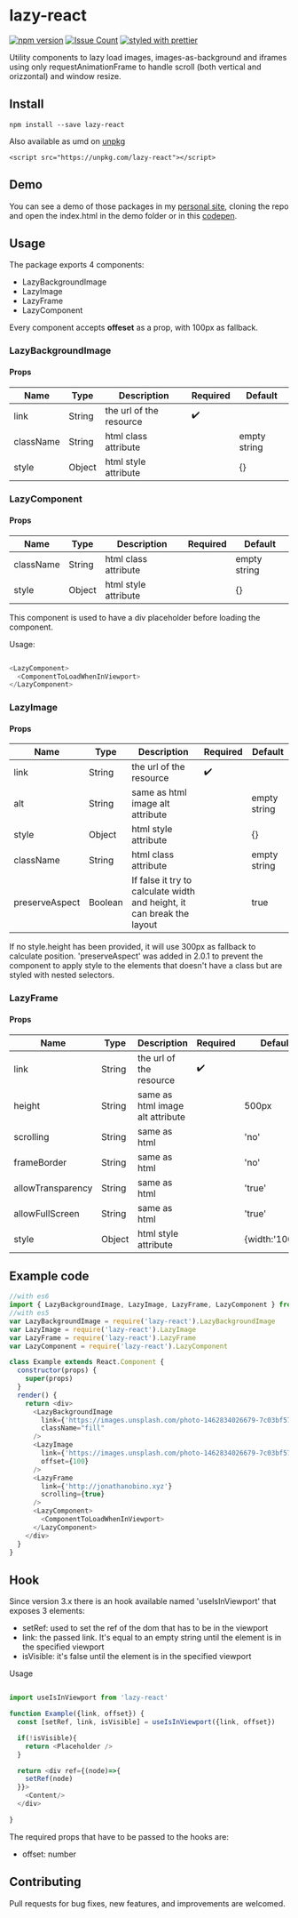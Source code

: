 # lazy-react

[![npm version](https://badge.fury.io/js/lazy-react.svg)](https://badge.fury.io/js/lazy-react) [![Issue Count](https://codeclimate.com/github/jonathanobino/react-lazy/badges/issue_count.svg)](https://codeclimate.com/github/jonathanobino/react-lazy) [![styled with prettier](https://img.shields.io/badge/styled_with-prettier-ff69b4.svg)](https://github.com/prettier/prettier)

Utility components to lazy load images, images-as-background and iframes using only requestAnimationFrame to handle scroll (both vertical and orizzontal) and window resize.

## Install

`npm install --save lazy-react`

Also available as umd on [unpkg](https://unpkg.com/lazy-react)

`<script src="https://unpkg.com/lazy-react"></script>`

## Demo

You can see a demo of those packages in my [personal site](http://jonathanobino.xyz), cloning the repo and open the index.html in the demo folder or in this [codepen](http://codepen.io/jonathanobino/full/mOdXNb/).

## Usage

The package exports 4 components:

- LazyBackgroundImage
- LazyImage
- LazyFrame
- LazyComponent

Every component accepts **offeset** as a prop, with 100px as fallback.

### LazyBackgroundImage

#### Props

Name | Type | Description | Required | Default
---|---| ---| ---| ---|
link | String | the url of the resource | ✔️
className  | String | html class attribute |  | empty string
style  | Object | html style attribute |  | {}

### LazyComponent

#### Props

Name | Type | Description | Required | Default
---|---| ---| ---| ---|
className  | String | html class attribute |  | empty string
style  | Object | html style attribute |  | {} |

This component is used to have a div placeholder before loading the component.

Usage:
```javascript

<LazyComponent>
  <ComponentToLoadWhenInViewport>
</LazyComponent>

```

### LazyImage

#### Props

Name | Type | Description | Required | Default
---|---| ---| ---| ---|
link | String | the url of the resource | ✔️
alt  | String | same as html image alt attribute |  | empty string
style  | Object | html style attribute |  | {}
className  | String | html class attribute |  | empty string
preserveAspect | Boolean | If false it try to calculate width and height, it can break the layout | | true

If no style.height has been provided, it will use 300px as fallback to calculate position.
'preserveAspect' was added in 2.0.1 to prevent the component to apply style to the elements that doesn't have a class but are styled with nested selectors.

### LazyFrame

#### Props

Name | Type | Description | Required | Default
---|---| ---| ---| ---|
link  | String | the url of the resource | ✔️
height  | String | same as html image alt attribute |  | 500px
scrolling | String | same as html |  | 'no'
frameBorder  | String | same as html |  | 'no'
allowTransparency  | String | same as html |  | 'true'
allowFullScreen  | String | same as html |  | 'true'
style  | Object | html style attribute |  | {width:'100%'}

## Example code

```javascript
//with es6
import { LazyBackgroundImage, LazyImage, LazyFrame, LazyComponent } from 'lazy-react'
//with es5
var LazyBackgroundImage = require('lazy-react').LazyBackgroundImage
var LazyImage = require('lazy-react').LazyImage
var LazyFrame = require('lazy-react').LazyFrame
var LazyComponent = require('lazy-react').LazyComponent

class Example extends React.Component {
  constructor(props) {
    super(props)
  }
  render() {
    return <div>
      <LazyBackgroundImage
        link={'https://images.unsplash.com/photo-1462834026679-7c03bf571a67?ixlib=rb-0.3.5&q=80&fm=jpg&crop=entropy&cs=tinysrgb&s=6e160dc1e65511df7bf1c461f8a93c82'}
        className="fill"
      />
      <LazyImage
        link={'https://images.unsplash.com/photo-1462834026679-7c03bf571a67?ixlib=rb-0.3.5&q=80&fm=jpg&crop=entropy&cs=tinysrgb&s=6e160dc1e65511df7bf1c461f8a93c82'}
        offset={100}
      />
      <LazyFrame
        link={'http://jonathanobino.xyz'}
        scrolling={true}
      />
      <LazyComponent>
        <ComponentToLoadWhenInViewport>
      </LazyComponent>
    </div>
  }
}
```

## Hook

Since version 3.x there is an hook available named 'useIsInViewport' that exposes 3 elements:

- setRef: used to set the ref of the dom that has to be in the viewport
- link: the passed link. It's equal to an empty string until the element is in the specified viewport
- isVisible: it's false until the element is in the specified viewport


Usage

```javascript

import useIsInViewport from 'lazy-react'

function Example({link, offset}) {
  const [setRef, link, isVisible] = useIsInViewport({link, offset})

  if(!isVisible){
    return <Placeholder />
  }

  return <div ref={(node)=>{
    setRef(node)
  }}>
    <Content/>
  </div>

}

```

The required props that have to be passed to the hooks are:

- offset: number

## Contributing

Pull requests for bug fixes, new features, and improvements are welcomed.
